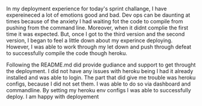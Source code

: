In my deployment experience for today's sprint challange, I have expereineced a lot of emotions good and bad. Dev ops can be daunting at times because of the anxiety I had waiting fot the code to compile from pushing from the command line. Moreover, when it didnt complie the first time it was expected. But, once I got to the third version and the second version, I began to feel a little down about my experince deploying. However, I was able to work through my let down and push through defeat to successfully compile  the code though heroku. 

Following the README.md did provide gudiance and support to get throught the deployment. I did not have any issues with heroku being I had it already installed and was able to login. The part that did give me trouble was heroku configs, because I did not set them. I was able to do so via dashboard and commandline. By setting my heroku env configs I was able to successfully deploy. I am happy with deployement